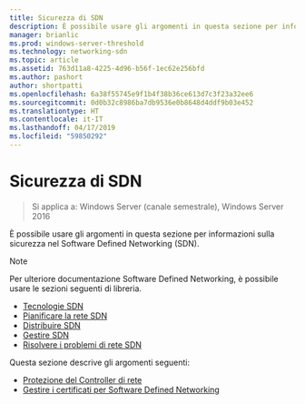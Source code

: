 ```yaml
---
title: Sicurezza di SDN
description: È possibile usare gli argomenti in questa sezione per informazioni sulla sicurezza nel Software Defined Networking \(SDN\) in Windows Server 2016 Datacenter.
manager: brianlic
ms.prod: windows-server-threshold
ms.technology: networking-sdn
ms.topic: article
ms.assetid: 763d11a8-4225-4d96-b56f-1ec62e256bfd
ms.author: pashort
author: shortpatti
ms.openlocfilehash: 6a38f55745e9f1b4f38b36ce613d7c3f23a32ee6
ms.sourcegitcommit: 0d0b32c8986ba7db9536e0b8648d4ddf9b03e452
ms.translationtype: HT
ms.contentlocale: it-IT
ms.lasthandoff: 04/17/2019
ms.locfileid: "59850292"
---
```

# <a name="security-for-sdn"></a>Sicurezza di SDN

>Si applica a: Windows Server (canale semestrale), Windows Server 2016

È possibile usare gli argomenti in questa sezione per informazioni sulla sicurezza nel Software Defined Networking \(SDN\).

>[!Note]
>Per ulteriore documentazione Software Defined Networking, è possibile usare le sezioni seguenti di libreria.
>
> - [Tecnologie SDN](../technologies/Software-Defined-Networking-Technologies.md)  
> - [Pianificare la rete SDN](../plan/Plan-Software-Defined-Networking.md) 
> - [Distribuire SDN](../deploy/Deploy-Software-Defined-Networking.md)  
> - [Gestire SDN](../manage/manage-sdn.md)  
> - [Risolvere i problemi di rete SDN](../troubleshoot/Troubleshoot-Software-Defined-Networking.md)

Questa sezione descrive gli argomenti seguenti:

- [Protezione del Controller di rete](nc-security.md)
- [Gestire i certificati per Software Defined Networking](sdn-manage-certs.md)